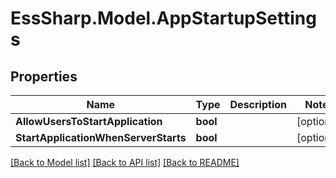 # EssSharp.Model.AppStartupSettings

## Properties

Name | Type | Description | Notes
------------ | ------------- | ------------- | -------------
**AllowUsersToStartApplication** | **bool** |  | [optional] 
**StartApplicationWhenServerStarts** | **bool** |  | [optional] 

[[Back to Model list]](../README.md#documentation-for-models) [[Back to API list]](../README.md#documentation-for-api-endpoints) [[Back to README]](../README.md)

